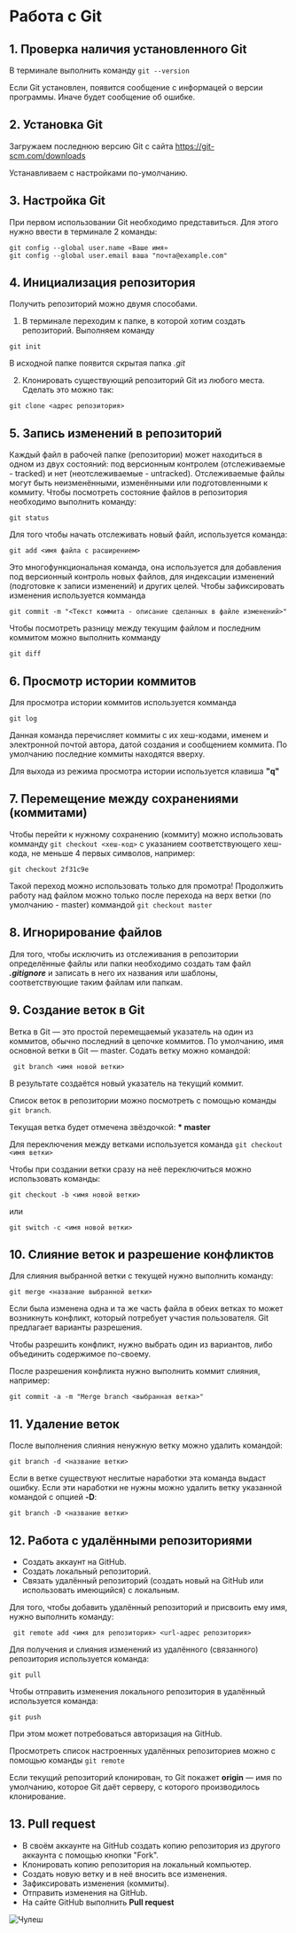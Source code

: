 # Работа с Git
## 1. Проверка наличия установленного Git
В терминале выполнить команду ```git --version```

Если Git установлен, появится сообщение с информацей о версии программы. Иначе будет сообщение об ошибке.

## 2. Установка Git
Загружаем последнюю версию Git с сайта https://git-scm.com/downloads

Устанавливаем с настройками по-умолчанию.

## 3. Настройка Git
При первом использовании Git необходимо представиться. Для этого нужно ввести в терминале 2 команды:
```
git config --global user.name «Ваше имя»
git config --global user.email ваша "почта@example.com"
```
## 4. Инициализация репозитория
Получить репозиторий можно двумя способами.

1. В терминале переходим к папке, в которой хотим создать репозиторий. 
Выполняем команду 
```
git init
```
В исходной папке появится скрытая папка *.git*
 
2. Клонировать существующий репозиторий Git из любого места. Сделать это можно так:
```
git clone <адрес репозитория>
```

## 5. Запись изменений в репозиторий
Каждый файл в рабочей папке (репозитории) может находиться в одном из двух
состояний: под версионным контролем (отслеживаемые - tracked) и нет (неотслеживаемые - untracked).
Отслеживаемые файлы могут быть неизменёнными, изменёнными или подготовленными к коммиту.
Чтобы посмотреть состояние файлов в репозитория необходимо выполнить команду:
```
git status
```
Для того чтобы начать отслеживать новый файл,
используется команда:
```
git add <имя файла с расширением>
```
Это многофункциональная команда, она используется для добавления под версионный контроль новых файлов, для индексации изменений (подготовке к записи изменений) и других целей.
Чтобы зафиксировать изменения используется комманда 
```
git commit -m "<Текст коммита - описание сделанных в файле изменений>"
```
Чтобы посмотреть разницу между текущим  файлом и последним коммитом можно выполнить комманду 
```
git diff
```
## 6. Просмотр истории коммитов
Для просмотра истории коммитов используется комманда 
```
git log
```
Данная команда перечисляет коммиты с их хеш-кодами, именем и электронной почтой автора, датой создания и сообщением коммита.
По умолчанию последние коммиты находятся вверху.

Для выхода из режима просмотра истории используется клавиша **"q"**

## 7. Перемещение между сохранениями (коммитами)
Чтобы перейти к нужному сохранению (коммиту) можно использовать комманду 
```git checkout <хеш-код>``` с указанием соответствующего хеш-кода, не меньше 4 первых символов, например: 
```
git checkout 2f31c9e
```
Такой переход можно использовать только для промотра! Продолжить работу над файлом можно только после перехода на верх ветки (по умолчанию - master) коммандой ```git checkout master```

## 8. Игнорирование файлов
Для того, чтобы исключить из отслеживания в репозитории определённые файлы или папки необходимо создать там файл ***.gitignore*** и записать в него их названия или шаблоны, соответствующие таким файлам или папкам.

## 9. Создание веток в Git
Ветка в Git — это простой перемещаемый указатель на один из коммитов, обычно последний в цепочке коммитов.
По умолчанию, имя основной ветки в Git — master.
Содать ветку можно командой:
``` 
 git branch <имя новой ветки>
 ```
 В результате создаётся новый указатель на текущий коммит.

 Список веток в репозитории можно посмотреть с помощью команды ```git branch```. 
 
 Текущая ветка будет отмечена звёздочкой: **\* master**

Для переключения между ветками используется команда ```git checkout <имя ветки>```

Чтобы при создании ветки сразу на неё переключиться можно использовать команды:
```
git checkout -b <имя новой ветки>
```
или
```
git switch -c <имя новой ветки>
```

## 10. Слияние веток и разрешение конфликтов
Для слияния выбранной ветки с текущей нужно выполнить команду:
```
git merge <название выбранной ветки>
```
Если была изменена одна и та же часть файла в обеих ветках то может возникнуть конфликт, который потребует участия пользователя. Git предлагает варианты разрешения. 

Чтобы разрешить конфликт, нужно выбрать один из вариантов, либо объединить содержимое по-своему.

После разрешения конфликта нужно выполнить коммит слияния, например: 
```
git commit -a -m "Merge branch <выбранная ветка>"
```

## 11. Удаление веток
После выполнения слияния ненужную ветку можно удалить командой:
```
git branch -d <название ветки>
```
Если в ветке существуют неслитые наработки эта команда выдаст ошибку. Если эти наработки не нужны можно удалить ветку указанной командой 
с опцией **-D**:
```
git branch -D <название ветки>
```
## 12. Работа с удалёнными репозиториями

+ Создать аккаунт на GitHub.
+ Создать локальный репозиторий.
+ Связать удалённый репозиторий (создать новый на GitHub или использовать имеющийся) с локальным.

Для того, чтобы добавить удалённый репозиторий и присвоить ему имя, нужно выполнить команду:
```
 git remote add <имя для репозитория> <url-адрес репозитория>
 ```
 Для получения и слияния изменений из удалённого (связанного) репозитория используется команда:
 ```
 git pull
 ```
 Чтобы отправить изменения локального репозитория в удалённый используется команда:
  ```
 git push
 ```
 При этом может потребоваться авторизация на GitHub.
 
Просмотреть список настроенных удалённых репозиториев можно с помощью команды ```git remote```

Если текущий репозиторий клонирован, то Git покажет **origin** — имя по умолчанию,
которое Git даёт серверу, с которого производилось клонирование.

## 13. Pull request

* В своём аккаунте на GitHub создать копию репозитория из другого аккаунта с помощью кнопки "Fork".
* Клонировать копию репозитория на локальный компьютер.
* Создать новую ветку и в неё вносить все изменения.
* Зафиксировать изменения (коммиты).
* Отправить изменения на GitHub.
* На сайте GitHub выполнить **Pull request**

![Чулеш](Чулеш.jpg)
